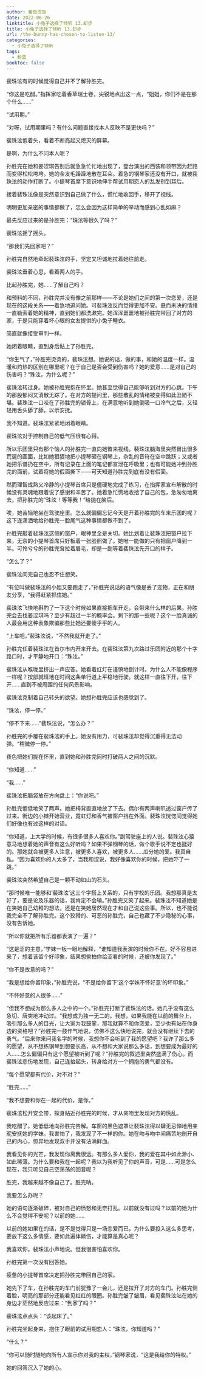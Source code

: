 ```yaml
---
author: 番茄烫饭
date: 2022-06-26
linktitle: 小兔子选择了倾听 13.却步
title: 小兔子选择了倾听 13.却步
url: /the-bunny-has-chosen-to-listen-13/
categories:
  - 小兔子选择了倾听
tags:
  - 粉蓝
bookToc: false
---
```


裴珠泫有的时候觉得自己并不了解孙胜完。
 
<!--more-->

“你这是吃醋。”指挥家吃着香草瑞士卷，尖锐地点出这一点，“姐姐，你们不是在那个什么……”

“试用期。”

“对呀，试用期里吗？有什么问题直接找本人反映不是更快吗？”

裴珠泫低着头，看着不断亮起又熄灭的屏幕。

是啊，为什么不问本人呢？
 


孙胜完在她和姜涩琪告别后就急急忙忙地出现了，登台演出的西装和领带因为赶路而变得松松垮垮。她的金发毛躁躁地散在耳朵。着急的钢琴家还没有开口，就被裴珠泫的动作打断了。小提琴首席下意识地伸手帮试用期恋人的乱发别到耳后。

接着裴珠泫像是突然意识到自己做了什么，慌忙地收回手，移开了视线。

明明更加亲密的事情都做了，怎么会因为这样简单的举动而感到心乱如麻？

最先反应过来的是孙胜完：“珠泫等很久了吗？”

裴珠泫摇了摇头。

“那我们先回家吧？”

孙胜完自然地牵起裴珠泫的手，坚定又坦诚地拉着她往前走。

裴珠泫垂着心思，看着两人的手。

比起孙胜完，她……了解自己吗？
 


和预料的不同，孙胜完并没有像之前那样——不论是她们之间的第一次恋爱，还是现在的这段关系——着急地追问她。可裴珠泫反而觉得更加不安。悬而未决的情绪一直勒索着她的精神，直到她们都洗漱完。她浑浑噩噩地被孙胜完带回了对方的家，于是只能穿着坏心眼的女友提供的小兔子睡衣。

简直就像接受审判一样。

她闭着眼睛，直到身后黏上了孙胜完。

“你生气了，”孙胜完烫烫的，裴珠泫想。她说的话，做的事，和她的温度一样。温暖和灼热的区别在哪里呢？在于自己是否会受到伤害吗？她的爱意……是对自己的伤害吗？“珠泫，为什么呢？”

裴珠泫转过身。她被孙胜完抱在怀里。她甚至觉得自己能够听到对方的心跳。下午的那股郁闷又消散无踪了。在对方的提问里，那些散乱的情绪被变得如此丑陋不堪。裴珠泫一口咬在了孙胜完的锁骨上，在满意地听到她倒吸一口冷气之后，又轻轻用舌头舔了舔，以示安抚。

我不知道。裴珠泫紧紧地闭着眼睛。
 


裴珠泫对于控制自己的低气压很有心得。

所以乐团里只有那个恼人的孙胜完一直向她瞥来视线。裴珠泫脑海里突然冒出很多荒诞的画面，比如她狠狠地把小提琴砸在钢琴上，杂乱的音符在空中跳跃；又或者她把乐谱扔在空中，所有记录在上面的笔记都宣泄在呼吸里；也有可能她冲到孙胜完的面前，试着将她的假面撕下——可天知道孙胜完到底有没有假面。

然而理智成熟又冷静的小提琴首席只是僵硬地完成了练习，在指挥家宣布解散的时候没有灵魂地跟着说了感谢和辛苦了。她着急忙慌地收拾了自己的包，急匆匆地离去，把孙胜完的“珠泫！等等我！”给抛在脑后。

唉，她苦恼地坐在驾驶座里。怎么就偏偏忘记今天是开着孙胜完的车来乐团的呢？这下连潇洒地给孙胜完一脸尾气这种事情都做不到了。

孙胜完敲着裴珠泫这侧的窗户，眼神里全是关切。她比划着让裴珠泫把窗户拉下来，无奈的小提琴首席只好板着一张脸照做了。她唯一能做的只有把窗户降到一半。可怜兮兮的孙胜完耷拉着眉毛，却是一副等着裴珠泫先开口的样子。

“怎么了？”

裴珠泫问完自己也忍不住想笑。

“有位叫做裴珠泫的小姐又要跑走了，”孙胜完说话的语气像是丢了宠物，正在和朋友分享，“我得赶紧抓住她。”

裴珠泫飞快地斟酌了一下这个时候如果直接把车开走，会带来什么样的后果。孙胜完会去找姜涩琪吗？至少有超过一半的概率会。剩下的那一些呢？这个一脸真诚的人最会用这种表象欺骗那些比她还要傻乎乎的人。

“上车吧，”裴珠泫说，“不然我就开走了。”
 


孙胜完任着裴珠泫在首尔市内开来开去。在裴珠泫第九次路过乐团附近的那个十字路口时，才平静地开口：“珠泫。”

裴珠泫从喉咙里挤出一声应答。她看着红灯在谨慎地倒计时。为什么人不能像程序一样呢？按部就班地在时间这条单行道上平稳地行驶。就这样一直往下开，往下开……直到不被周围的任何风景影响。

裴珠泫克制着自己转头的欲望。她想孙胜完应该也感觉到了。

“珠泫，停一停。”

“停不下来……”裴珠泫说，“怎么办？”

孙胜完的手覆在裴珠泫的手上。她没有用力，可裴珠泫却觉得沉重得无法动弹。“稍微停一停。”

夜色把她们拢在怀里，直到她和孙胜完同时打破两人之间的沉默。

“你知道……”

“我……”

裴珠泫把脑袋放在方向盘上：“你说吧。”

孙胜完低低地笑了两声。她把椅背直直地放了下去。偶尔有两声喇叭透过窗户传了过来。街边的小摊开始营业，霓虹灯和香气被窗户挡在外面。裴珠泫恍惚间觉得她们好像也有过这样的对话。

“你知道，上大学的时候，有很多很多人喜欢你。”副驾驶座上的人说。裴珠泫心猿意马地想着她的声音有这么好听吗？如果不弹钢琴的话，做个歌手说不定也挺好的。那她就会被更多人注意，被更多人喜欢，被更多人……瓜分她的爱。我真自私。“因为喜欢你的人太多了，当我和涩说，我好像喜欢你的时候，把她吓了一跳。”

裴珠泫突然希望自己是一颗不动如山的石头。

“那时候唯一能够和‘裴珠泫’这三个字搭上关系的，只有学校的乐团。我想那真是太好了，要是论及乐器的话，我肯定不会输。”孙胜完又笑了起来。裴珠泫不知道她是在笑她自己幼稚的想法，还是在笑她居然现在才和自己说这些事。所以，也不能说我完全不了解孙胜完。这个狡猾的、可恶的孙胜完，自己也藏了不少隐秘的心事，没有告诉她。

“所以你就把所有乐器都表演了一遍？”

“这是涩的主意，”学妹一板一眼地解释，“谁知道我表演的时候你不在。好不容易进来了，想着该留个好印象，结果想偷拍你给涩看的时候，还被你发现了。”

“你不是故意的吗？”

“我是想给你留印象，”孙胜完说，“不是给你留下‘这个学妹不怀好意’的坏印象。”

“不怀好意的人很多……”

“但我不想成为那么多人之中的一个。”孙胜完打断了裴珠泫的话。她几乎没有这么急切、唐突地冲动过。“我想成为独一无二的。我想，如果我能在以前的舞台上，吸引那么多人的目光，让大家为我鼓掌，那我就算不和你恋爱，至少也有站在你身边的资格吧？”孙胜完一鼓作气地说，仿佛不这么快地说完，就会没有继续下去的勇气。“后来你来问我名字的时候，我想你不会听到了我的愿望吧？我许了那么多的愿望，从不想练钢琴到想要长高，从不想和大家说那么多话，到想要成为最好的人……怎么偏偏只有这个愿望被听到了呢？”孙胜完的叙述里突然盛满了伤心。而裴珠泫悲伤地发现，自己连抬起头，转身给对方一个拥抱的勇气都没有。

“每个愿望都有代价，对不对？”

“胜完……”

“我不想要和你在一起的代价，是你。”
 


裴珠泫松开安全带，探身贴近孙胜完的时候，才从亲吻里发现对方的慌乱。

我吃醋了。她低低地向孙胜完告解。车窗的黑色遮罩让裴珠泫得以肆无忌惮地用亲昵安抚她的学妹。我害怕了，我发现了不一样的你。她在吻与吻中间痛苦地剖开自己的内心，惊异地发现双手并没有沾满鲜血。

我看见你的光芒，我发现你离我很远。有那么多人爱你，我的爱在其中如此渺小、如此稀薄。为什么要和我在一起呢？我以为我听见了你的声音，可是……可是怎么现在，我只听见自己空荡荡的回音呢？

胜完，我越来越不像自己了。胜完呐。

我要怎么办呢？

她的语句逐渐破碎，被对自己的愤怒和无奈打乱。以前就没有过吗？以前的她为什么不会觉得不安呢？以前的她……

以前的她如果在的话，是不是觉得只是一场恋爱而已，为什么要投入这么多思考，要放下这么多情感，要如此遍体鳞伤，才能算是真心呢？

我喜欢你。裴珠泫小声地说。但我很害怕喜欢你。

孙胜完第一次没有回答她。
 


疲惫的小提琴首席决定把孙胜完带回自己的家。

她先下了车，在孙胜完的车门前犹豫了一会儿，还是拉开了对方的车门。孙胜完侧着脸，明亮的那部分还能看见红红的眼圈。孙胜完皱了皱眉，看见裴珠泫站在她的身边才茫然地反应过来：“到家了吗？”

裴珠泫点点头：“该起床了。”

孙胜完坐起身来，抱住了眼前的试用期恋人：“珠泫，你知道吗？”

“什么？”

“你可以随时随地向所有人宣示你对我的主权，”钢琴家说，“这是我给你的特权。”
 


她的回答沉入了她的心。
